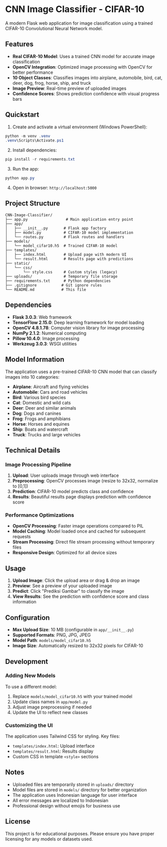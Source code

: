 # CNN Image Classifier - CIFAR-10

A modern Flask web application for image classification using a trained CIFAR-10 Convolutional Neural Network model.

## Features

- **Real CIFAR-10 Model**: Uses a trained CNN model for accurate image classification
- **OpenCV Integration**: Optimized image processing with OpenCV for better performance
- **10 Object Classes**: Classifies images into airplane, automobile, bird, cat, deer, dog, frog, horse, ship, and truck
- **Image Preview**: Real-time preview of uploaded images
- **Confidence Scores**: Shows prediction confidence with visual progress bars

## Quickstart

1. Create and activate a virtual environment (Windows PowerShell):

```powershell
python -m venv .venv
.venv\Scripts\Activate.ps1
```

2. Install dependencies:

```powershell
pip install -r requirements.txt
```

3. Run the app:

```powershell
python app.py
```

4. Open in browser: `http://localhost:5000`

## Project Structure

```
CNN-Image-Classifier/
├── app.py                 # Main application entry point
├── app/
│   ├── __init__.py       # Flask app factory
│   ├── model.py          # CIFAR-10 model implementation
│   └── routes.py         # Flask routes and handlers
├── models/
│   └── model_cifar10.h5  # Trained CIFAR-10 model
├── templates/
│   ├── index.html        # Upload page with modern UI
│   └── result.html       # Results page with predictions
├── static/
│   └── css/
│       └── style.css     # Custom styles (legacy)
├── uploads/              # Temporary file storage
├── requirements.txt      # Python dependencies
├── .gitignore           # Git ignore rules
└── README.md            # This file
```

## Dependencies

- **Flask 3.0.3**: Web framework
- **TensorFlow 2.15.0**: Deep learning framework for model loading
- **OpenCV 4.8.1.78**: Computer vision library for image processing
- **NumPy 2.1.2**: Numerical computing
- **Pillow 10.4.0**: Image processing
- **Werkzeug 3.0.3**: WSGI utilities

## Model Information

The application uses a pre-trained CIFAR-10 CNN model that can classify images into 10 categories:

- **Airplane**: Aircraft and flying vehicles
- **Automobile**: Cars and road vehicles
- **Bird**: Various bird species
- **Cat**: Domestic and wild cats
- **Deer**: Deer and similar animals
- **Dog**: Dogs and canines
- **Frog**: Frogs and amphibians
- **Horse**: Horses and equines
- **Ship**: Boats and watercraft
- **Truck**: Trucks and large vehicles

## Technical Details

### Image Processing Pipeline

1. **Upload**: User uploads image through web interface
2. **Preprocessing**: OpenCV processes image (resize to 32x32, normalize to [0,1])
3. **Prediction**: CIFAR-10 model predicts class and confidence
4. **Results**: Beautiful results page displays prediction with confidence score

### Performance Optimizations

- **OpenCV Processing**: Faster image operations compared to PIL
- **Model Caching**: Model loaded once and cached for subsequent requests
- **Stream Processing**: Direct file stream processing without temporary files
- **Responsive Design**: Optimized for all device sizes

## Usage

1. **Upload Image**: Click the upload area or drag & drop an image
2. **Preview**: See a preview of your uploaded image
3. **Predict**: Click "Prediksi Gambar" to classify the image
4. **View Results**: See the prediction with confidence score and class information

## Configuration

- **Max Upload Size**: 10 MB (configurable in `app/__init__.py`)
- **Supported Formats**: PNG, JPG, JPEG
- **Model Path**: `models/model_cifar10.h5`
- **Image Size**: Automatically resized to 32x32 pixels for CIFAR-10

## Development

### Adding New Models

To use a different model:

1. Replace `models/model_cifar10.h5` with your trained model
2. Update class names in `app/model.py`
3. Adjust image preprocessing if needed
4. Update the UI to reflect new classes

### Customizing the UI

The application uses Tailwind CSS for styling. Key files:

- `templates/index.html`: Upload interface
- `templates/result.html`: Results display
- Custom CSS in template `<style>` sections

## Notes

- Uploaded files are temporarily stored in `uploads/` directory
- Model files are stored in `models/` directory for better organization
- The application uses Indonesian language for user interface
- All error messages are localized to Indonesian
- Professional design without emojis for business use

## License

This project is for educational purposes. Please ensure you have proper licensing for any models or datasets used.
